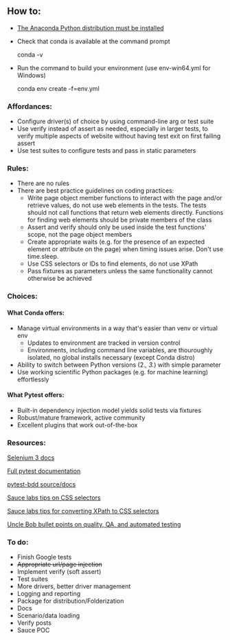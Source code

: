 
## How to:
* [The Anaconda Python distribution must be installed](https://www.anaconda.com/download/)
* Check that conda is available at the command prompt 

    conda -v
* Run the command to build your environment (use env-win64.yml for Windows)

    conda env create -f=env.yml
    
### Affordances:
* Configure driver(s) of choice by using command-line arg or test suite
* Use verify instead of assert as needed, especially in larger tests, to verify multiple aspects of website without having test exit on first failing assert
* Use test suites to configure tests and pass in static parameters 

### Rules:
* There are no rules
* There are best practice guidelines on coding practices:
  * Write page object member functions to interact with the page and/or retrieve values, do not use web elements in the tests. The tests should not call functions that return web elements directly. Functions for finding web elements should be private members of the class
  * Assert and verify should only be used inside the test functions' scope, not the page object members
  * Create appropriate waits (e.g. for the presence of an expected element or attribute on the page) when timing issues arise. Don't use time.sleep.
  * Use CSS selectors or IDs to find elements, do not use XPath
  * Pass fixtures as parameters unless the same functionality cannot otherwise be achieved

### Choices:
  #### What Conda offers:
  * Manage virtual environments in a way that's easier than venv or virtual env
      * Updates to environment are tracked in version control
      * Environments, including command line variables, are thouroughly isolated, no global installs necessary (except Conda distro)
  * Ability to switch between Python versions (2.*, 3.*) with simple parameter
  * Use working scientific Python packages (e.g. for machine learning) effortlessly

  #### What Pytest offers:
  * Built-in dependency injection model yields solid tests via fixtures
  * Robust/mature framework, active community
  * Excellent plugins that work out-of-the-box 

### Resources:
[Selenium 3 docs](https://seleniumhq.github.io/selenium/docs/api/py/index.html) 

[Full pytest documentation](https://docs.pytest.org/en/latest/contents.html)

[pytest-bdd source/docs](https://github.com/pytest-dev/pytest-bdd)

[Sauce labs tips on CSS selectors](https://saucelabs.com/blog/selenium-tips-intermediate-css-selectors-in-selenium)

[Sauce labs tips for converting XPath to CSS selectors](https://saucelabs.com/resources/articles/selenium-tips-css-selectors)

[Uncle Bob bullet points on quality, QA, and automated testing](https://content.pivotal.io/blog/uncle-bob-agile-testing-and-bdd)

### To do:
* Finish Google tests
* ~~Appropriate url/page injection~~
* Implement verify (soft assert)
* Test suites
* More drivers, better driver management
* Logging and reporting
* Package for distribution/Folderization
* Docs
* Scenario/data loading
* Verify posts
* Sauce POC